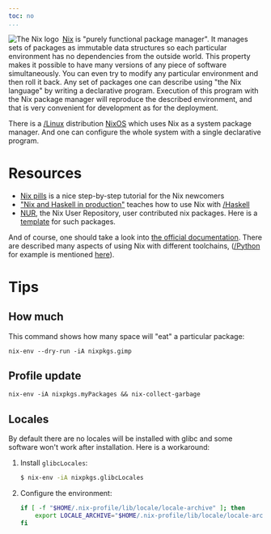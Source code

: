 ```yaml
---
toc: no
...
```


<img src="https://avatars0.githubusercontent.com/u/487568?s=64&v=4" alt="The Nix logo" style="float: left; margin-right: 0.5em;">

[Nix](https://nixos.org/manual/nix/stable/) is "purely functional package manager". It manages sets of packages as immutable data structures so each particular environment has no dependencies from the outside world. This property makes it possible to have many versions of any piece of software simultaneously. You can even try to modify any particular environment and then roll it back. Any set of packages one can describe using "the Nix language" by writing a declarative program. Execution of this program with the Nix package manager will reproduce the described environment, and that is very convenient for development as for the deployment.
 
There is a [/Linux]() distribution [NixOS](https://nixos.org) which uses Nix as a system package manager. And one can configure the whole system with a single declarative program.

# Resources

- [Nix pills](https://nixos.org/guides/nix-pills/) is a nice step-by-step tutorial for the Nix newcomers
- ["Nix and Haskell in production"](https://github.com/Gabriel439/haskell-nix) teaches how to use Nix with [/Haskell]()
- [NUR](https://github.com/nix-community/NUR), the Nix User Repository, user contributed nix packages. Here is a [template](https://github.com/nix-community/nur-packages-template) for such packages.

And of course, one should take a look into [the official documentation](https://nixos.org/learn.html). There are described many aspects of using Nix with different toolchains, ([/Python]() for example is mentioned [here](https://nixos.org/manual/nixpkgs/stable/#python)). 

# Tips

## How much

This command shows how many space will "eat" a particular package:

```shell
nix-env --dry-run -iA nixpkgs.gimp
```

## Profile update

```shell
nix-env -iA nixpkgs.myPackages && nix-collect-garbage
```

## Locales

By default there are no locales will be installed with glibc and some software won't work after installation. Here is a workaround:

1. Install `glibcLocales`:

    ```bash
    $ nix-env -iA nixpkgs.glibcLocales
    ```

2. Configure the environment:

    ```bash
    if [ -f "$HOME/.nix-profile/lib/locale/locale-archive" ]; then
        export LOCALE_ARCHIVE="$HOME/.nix-profile/lib/locale/locale-archive"
    fi
    ```
